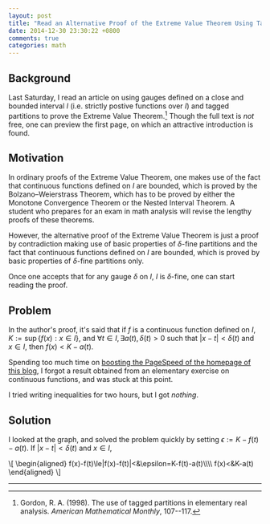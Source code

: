 ```yaml
---
layout: post
title: "Read an Alternative Proof of the Extreme Value Theorem Using Tagged Partitions"
date: 2014-12-30 23:30:22 +0800
comments: true
categories: math
---
```


Background
---

Last Saturday, I read an article on using gauges defined on a close
and bounded interval $I$ (i.e. strictly postive functions over $I$)
and tagged partitions to prove the Extreme Value Theorem.[^src]
Though the full text is *not* free, one can preview the first page, on
which an attractive introduction is found.

Motivation
---

In ordinary proofs of the Extreme Value Theorem, one makes use of the
fact that continuous functions defined on $I$ are bounded, which is
proved by the Bolzano–Weierstrass Theorem, which has to be proved by
either the Monotone Convergence Theorem or the Nested Interval
Theorem.  A student who prepares for an exam in math analysis will
revise the lengthy proofs of these theorems.

However, the alternative proof of the Extreme Value Theorem is just a
proof by contradiction making use of basic properties of $\delta$-fine
partitions and the fact that continuous functions defined on $I$ are
bounded, which is proved by basic properties of $\delta$-fine
partitions only.

<!-- more -->

Once one accepts that for any gauge $\delta$ on $I$, $I$ is
$\delta$-fine, one can start reading the proof.

Problem
---

In the author's proof, it's said that if $f$ is a continuous function
defined on $I$, <span class="myeqn" markdown="0">$K:=\sup\{f(x):x\in
I\}$</span>, and $\forall t\in I, \exists a(t),\delta(t)>0$ such that
$|x-t|<\delta(t)$ and $x\in I$, then $f(x)<K-a(t)$.

Spending too much time on
[boosting the PageSpeed of the homepage of this blog][pp_speed], I
forgot a result obtained from an elementary exercise on continuous
functions, and was stuck at this point.

I tried writing inequalities for two hours, but I got *nothing*.

Solution
---

I looked at the graph, and solved the problem quickly by setting
$\epsilon:=K-f(t)-a(t)$. If $|x-t|<\delta(t)$ and $x\in I$,

<div class="myeqn">
\[
\begin{aligned}
f(x)-f(t)\le|f(x)-f(t)|<&\epsilon=K-f(t)-a(t)\\\\
f(x)<&K-a(t)
\end{aligned}
\]
</div>

---
[^src]:
    Gordon, R. A. (1998). The use of tagged partitions in elementary
    real analysis. *American Mathematical Monthly*, 107--117.

[pp_speed]: /blog/2014/12/29/octopress-pagespeed-jquery-and-fancybox/
